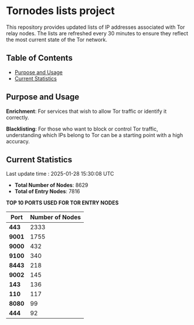 # Tornodes lists project

This repository provides updated lists of IP addresses associated with Tor relay nodes. The lists are refreshed every 30 minutes to ensure they reflect the most current state of the Tor network.

## Table of Contents

- [Purpose and Usage](#purpose-and-usage)
- [Current Statistics](#current-statistics)


## Purpose and Usage

**Enrichment**: For services that wish to allow Tor traffic or identify it correctly.

**Blacklisting**: For those who want to block or control Tor traffic, understanding which IPs belong to Tor can be a starting point with a high accuracy.

## Current Statistics

Last update time : 2025-01-28 15:30:08 UTC

- **Total Number of Nodes**: 8629
- **Total of Entry Nodes**: 7816

**TOP 10 PORTS USED FOR TOR ENTRY NODES**

| **Port** | **Number of Nodes** |
|------|-----------------|
| **443**   | 2333  |
| **9001**   | 1755  |
| **9000**   | 432  |
| **9100**   | 340  |
| **8443**   | 218  |
| **9002**   | 145  |
| **143**   | 136  |
| **110**   | 117  |
| **8080**   | 99  |
| **444**   | 92  |


